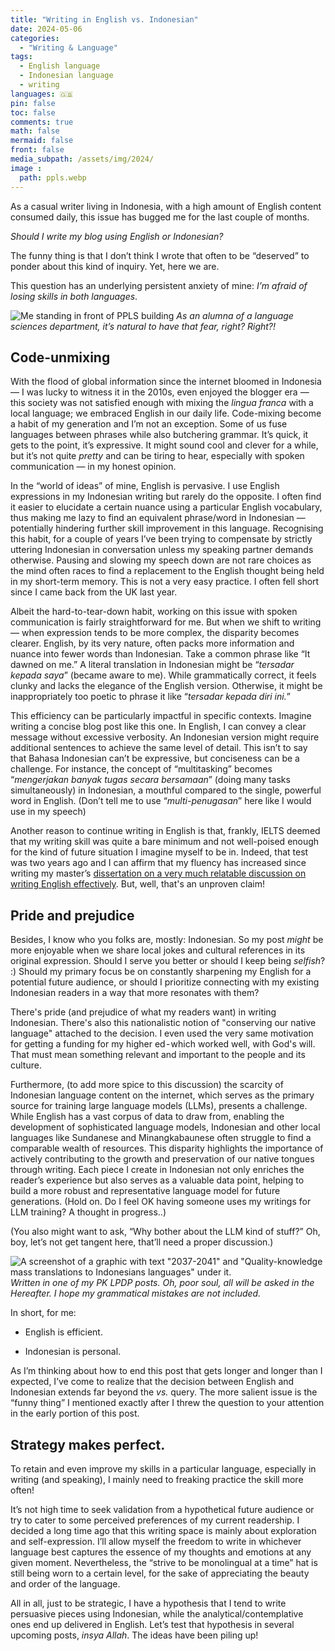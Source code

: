 ```yaml
---
title: "Writing in English vs. Indonesian"
date: 2024-05-06
categories:
  - "Writing & Language"
tags:
  - English language
  - Indonesian language
  - writing
languages: 🇬🇧
pin: false
toc: false
comments: true
math: false
mermaid: false
front: false
media_subpath: /assets/img/2024/
image :
  path: ppls.webp
---
```


As a casual writer living in Indonesia, with a high amount of English content consumed daily, this issue has bugged me for the last couple of months.

_Should I write my blog using English or Indonesian?_

The funny thing is that I don’t think I wrote that often to be “deserved” to ponder about this kind of inquiry. Yet, here we are.

This question has an underlying persistent anxiety of mine: _I’m afraid of losing skills in both languages_.

![Me standing in front of PPLS building](ppls.webp)
_As an alumna of a language sciences department, it’s natural to have that fear, right? Right?!_

## Code-unmixing

With the flood of global information since the internet bloomed in Indonesia — I was lucky to witness it in the 2010s, even enjoyed the blogger era — this society was not satisfied enough with mixing the _lingua franca_ with a local language; we embraced English in our daily life. Code-mixing become a habit of my generation and I’m not an exception. Some of us fuse languages between phrases while also butchering grammar. It’s quick, it gets to the point, it’s expressive. It might sound cool and clever for a while, but it’s not quite _pretty_ and can be tiring to hear, especially with spoken communication — in my honest opinion.

In the “world of ideas” of mine, English is pervasive. I use English expressions in my Indonesian writing but rarely do the opposite. I often find it easier to elucidate a certain nuance using a particular English vocabulary, thus making me lazy to find an equivalent phrase/word in Indonesian — potentially hindering further skill improvement in this language. Recognising this habit, for a couple of years I’ve been trying to compensate by strictly uttering Indonesian in conversation unless my speaking partner demands otherwise. Pausing and slowing my speech down are not rare choices as the mind often races to find a replacement to the English thought being held in my short-term memory. This is not a very easy practice. I often fell short since I came back from the UK last year.

Albeit the hard-to-tear-down habit, working on this issue with spoken communication is fairly straightforward for me. But when we shift to writing — when expression tends to be more complex, the disparity becomes clearer. English, by its very nature, often packs more information and nuance into fewer words than Indonesian. Take a common phrase like “It dawned on me.” A literal translation in Indonesian might be “_tersadar kepada saya_” (became aware to me). While grammatically correct, it feels clunky and lacks the elegance of the English version. Otherwise, it might be inappropriately too poetic to phrase it like “_tersadar kepada diri ini._”

This efficiency can be particularly impactful in specific contexts. Imagine writing a concise blog post like this one. In English, I can convey a clear message without excessive verbosity. An Indonesian version might require additional sentences to achieve the same level of detail. This isn’t to say that Bahasa Indonesian can’t be expressive, but conciseness can be a challenge. For instance, the concept of “multitasking” becomes “_mengerjakan banyak tugas secara bersamaan_” (doing many tasks simultaneously) in Indonesian, a mouthful compared to the single, powerful word in English. (Don’t tell me to use “_multi-penugasan_” here like I would use in my speech)

Another reason to continue writing in English is that, frankly, IELTS deemed that my writing skill was quite a bare minimum and not well-poised enough for the kind of future situation I imagine myself to be in. Indeed, that test was two years ago and I can affirm that my fluency has increased since writing my master’s [dissertation on a very much relatable discussion on writing English effectively](https://www.academia.edu/118586076/Investigating_Clear_Writing_Principles_in_Scientific_Writing_Automated_with_CLEARMETRICS). But, well, that's an unproven claim!

## Pride and prejudice

Besides, I know who you folks are, mostly: Indonesian. So my post _might_ be more enjoyable when we share local jokes and cultural references in its original expression. Should I serve you better or should I keep being _selfish_? :) Should my primary focus be on constantly sharpening my English for a potential future audience, or should I prioritize connecting with my existing Indonesian readers in a way that more resonates with them?

There's pride (and prejudice of what my readers want) in writing Indonesian. There's also this nationalistic notion of "conserving our native language" attached to the decision. I even used the very same motivation for getting a funding for my higher ed - which worked well, with God's will. That must mean something relevant and important to the people and its culture.

Furthermore, (to add more spice to this discussion) the scarcity of Indonesian language content on the internet, which serves as the primary source for training large language models (LLMs), presents a challenge. While English has a vast corpus of data to draw from, enabling the development of sophisticated language models, Indonesian and other local languages like Sundanese and Minangkabaunese often struggle to find a comparable wealth of resources. This disparity highlights the importance of actively contributing to the growth and preservation of our native tongues through writing. Each piece I create in Indonesian not only enriches the reader’s experience but also serves as a valuable data point, helping to build a more robust and representative language model for future generations. (Hold on. Do I feel OK having someone uses my writings for LLM training? A thought in progress..)

(You also might want to ask, “Why bother about the LLM kind of stuff?” Oh, boy, let’s not get tangent here, that’ll need a proper discussion.)

![A screenshot of a graphic with text "2037-2041" and "Quality-knowledge mass translations to Indonesians languages" under it.](pk-post.webp)
_Written in one of my PK LPDP posts. Oh, poor soul, all will be asked in the Hereafter. I hope my grammatical mistakes are not included._

In short, for me:

*   English is efficient.

*   Indonesian is personal.


As I’m thinking about how to end this post that gets longer and longer than I expected, I’ve come to realize that the decision between English and Indonesian extends far beyond the _vs._ query. The more salient issue is the “funny thing” I mentioned exactly after I threw the question to your attention in the early portion of this post.

## Strategy makes perfect.

To retain and even improve my skills in a particular language, especially in writing (and speaking), I mainly need to freaking practice the skill more often!

It’s not high time to seek validation from a hypothetical future audience or try to cater to some perceived preferences of my current readership. I decided a long time ago that this writing space is mainly about exploration and self-expression. I’ll allow myself the freedom to write in whichever language best captures the essence of my thoughts and emotions at any given moment. Nevertheless, the “strive to be monolingual at a time” hat is still being worn to a certain level, for the sake of appreciating the beauty and order of the language.

All in all, just to be strategic, I have a hypothesis that I tend to write persuasive pieces using Indonesian, while the analytical/contemplative ones end up delivered in English. Let’s test that hypothesis in several upcoming posts, _insya Allah_. The ideas have been piling up!